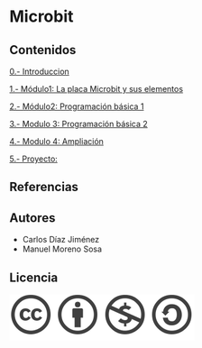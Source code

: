 # Microbit

## Contenidos 

[0.- Introduccion](Contenidos/introduccion.md)

[1.- Módulo1: La placa Microbit y sus elementos](Contenidos/modulo1.md)

[2.- Módulo2: Programación básica  1](Contenidos/modulo2.md)

[3.- Modulo 3: Programación básica 2](Contenidos/modulo3.md)

[4.- Modulo 4: Ampliación](Contenidos/modulo4.md)

[5.- Proyecto:](Contenidos/proyecto.md)

## Referencias 

## Autores

- Carlos Díaz Jiménez
- Manuel Moreno Sosa 

## Licencia

![image](Contenidos/licencia.png)

